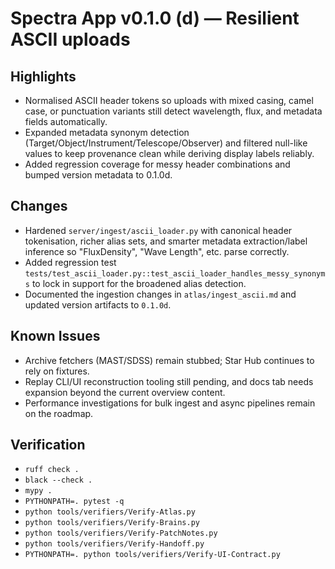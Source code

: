 # Spectra App v0.1.0 (d) — Resilient ASCII uploads

## Highlights
- Normalised ASCII header tokens so uploads with mixed casing, camel case, or punctuation variants
  still detect wavelength, flux, and metadata fields automatically.
- Expanded metadata synonym detection (Target/Object/Instrument/Telescope/Observer) and filtered
  null-like values to keep provenance clean while deriving display labels reliably.
- Added regression coverage for messy header combinations and bumped version metadata to 0.1.0d.

## Changes
- Hardened `server/ingest/ascii_loader.py` with canonical header tokenisation, richer alias sets,
  and smarter metadata extraction/label inference so "FluxDensity", "Wave Length", etc. parse
  correctly.
- Added regression test `tests/test_ascii_loader.py::test_ascii_loader_handles_messy_synonyms` to
  lock in support for the broadened alias detection.
- Documented the ingestion changes in `atlas/ingest_ascii.md` and updated version artifacts to
  `0.1.0d`.

## Known Issues
- Archive fetchers (MAST/SDSS) remain stubbed; Star Hub continues to rely on fixtures.
- Replay CLI/UI reconstruction tooling still pending, and docs tab needs expansion beyond the
  current overview content.
- Performance investigations for bulk ingest and async pipelines remain on the roadmap.

## Verification
- `ruff check .`
- `black --check .`
- `mypy .`
- `PYTHONPATH=. pytest -q`
- `python tools/verifiers/Verify-Atlas.py`
- `python tools/verifiers/Verify-Brains.py`
- `python tools/verifiers/Verify-PatchNotes.py`
- `python tools/verifiers/Verify-Handoff.py`
- `PYTHONPATH=. python tools/verifiers/Verify-UI-Contract.py`
